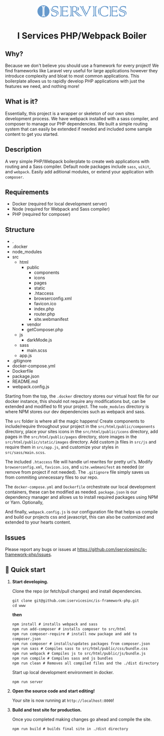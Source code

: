 <p align="center">
  <a href="https://iservicesinc.net">
    <img alt="I Services" src="./src/html/public/images/logo.svg" height="42" />
  </a>
</p>
<h1 align="center">
  I Services PHP/Webpack Boiler
</h1>

## Why?

Because we don't believe you should use a framework for every project! We find frameworks like Laravel very useful for large applications however they introduce complexity and bloat to most common applications. This boilerplate allows us to rapidly develop PHP applications with just the features we need, and nothing more!

## What is it?

Essentially, this project is a wrapper or skeleton of our own sites development process. We have webpack installed with a sass compiler, and composer to manage our PHP dependencies. We built a simple routing system that can easily be extended if needed and included some sample content to get you started.

## Description

A very simple PHP/Webpack boilerplate to create web applications with routing and a Sass compiler. Default node packages include `sass`, `uikit`, and `webpack`. Easily add aditional modules, or extend your application with `composer`.

## Requirements

* Docker (required for local development server)
* Node (required for Webpack and Sass compiler)
* PHP (required for composer)

## Structure

* .
* .docker
* node_modules
* src
  * html
    * public
      * components
      * icons
      * pages
      * static
      * .htaccess
      * browserconfig.xml
      * favicon.ico
      * index.php
      * router.php
      * site.webmanifest
    * vendor
    * getComposer.php
  * js
    * darkMode.js
  * sass
    * main.scss
  * app.js
* .gitignore
* docker-compose.yml
* Dockerfile
* package.json
* README.md
* webpack.config.js

Starting from the top, the `.docker` directory stores our virtual host file for our docker instance, this should not require any modifications but, can be extended and modified to fit your project. The `node_modules` directory is where NPM stores our dev dependencies such as webpack and sass.

The `src` folder is where all the magic happens! Create components to include/require throughout your project in the `src/html/public/components` directory, place your sites icons in the `src/html/public/icons` directory, add pages in the `src/html/public/pages` directory, store images in the `src/html/public/static/images` directory. Add custom js files in `src/js` and require them in `src/app.js`, and customize your styles in `src/sass/main.scss`.

The included `.htaccess` file will handle url rewrites for pretty uri's. Modify `browserconfig.xml`, `favicon.ico`, and `site.webmanifest` as needed (or remove from project if not needed). The `.gitignore` file simply saves us from commiting unnecessary files to our repo.

The `docker-compose.yml` and `Dockerfile` orchestrate our local development containers, these can be modified as needed. `package.json` is our dependency manager and allows us to install required packages using NPM or Yarn. Optionally, 

And finally, `webpack.config.js` is our configuration file that helps us compile and build our projects css and javascript, this can also be customized and extended to your hearts content.


## Issues

Please report any bugs or issues at https://github.com/iservicesinc/is-framework-php/issues.


## 🚀 Quick start
1.  **Start developing.**

    Clone the repo (or fetch/pull changes) and install dependencies.

    ```shell
    git clone git@github.com:iservicesinc/is-framework-php.git
    cd www
    ```

    **then**

    ```shell
    npm install # installs webpack and sass
    npm run add-composer # installs composer to src/html
    npm run composer-require # install new package and add to composer.json
    npm run composer # installs/updates packages from composer.json
    npm run sass # Compiles sass to src/html/public/css/bundle.css
    npm run webpack # Compiles js to src/html/public/js/bundle.js
    npm run compile # Compiles sass and js bundles
    npm run clean # Removes all compiled files and the ./dist directory
    ```

    Start up local development environment in docker.

    ```shell
    npm run server
    ```

1.  **Open the source code and start editing!**

    Your site is now running at `http://localhost:8000`!
    
1.  **Build and test site for production.**

    Once you completed making changes go ahead and compile the site.
    
    ```shell
    npm run build # builds final site in ./dist directory
    ```